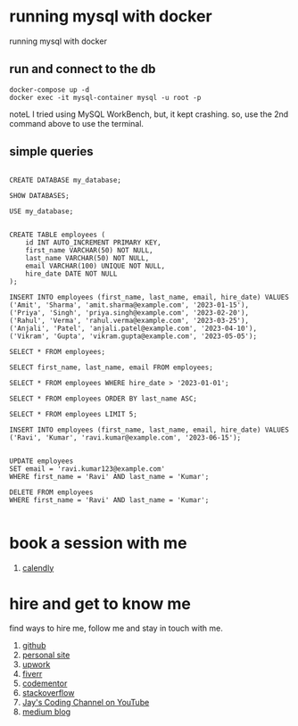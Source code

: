 # running mysql with docker

running mysql with docker

## run and connect to the db

```
docker-compose up -d
docker exec -it mysql-container mysql -u root -p

```

noteL I tried using MySQL WorkBench, but, it kept crashing. so, use the 2nd command above to use the terminal.

## simple queries

```

CREATE DATABASE my_database;

SHOW DATABASES;

USE my_database;


CREATE TABLE employees (
    id INT AUTO_INCREMENT PRIMARY KEY,
    first_name VARCHAR(50) NOT NULL,
    last_name VARCHAR(50) NOT NULL,
    email VARCHAR(100) UNIQUE NOT NULL,
    hire_date DATE NOT NULL
);

INSERT INTO employees (first_name, last_name, email, hire_date) VALUES
('Amit', 'Sharma', 'amit.sharma@example.com', '2023-01-15'),
('Priya', 'Singh', 'priya.singh@example.com', '2023-02-20'),
('Rahul', 'Verma', 'rahul.verma@example.com', '2023-03-25'),
('Anjali', 'Patel', 'anjali.patel@example.com', '2023-04-10'),
('Vikram', 'Gupta', 'vikram.gupta@example.com', '2023-05-05');

SELECT * FROM employees;

SELECT first_name, last_name, email FROM employees;

SELECT * FROM employees WHERE hire_date > '2023-01-01';

SELECT * FROM employees ORDER BY last_name ASC;

SELECT * FROM employees LIMIT 5;

INSERT INTO employees (first_name, last_name, email, hire_date) VALUES
('Ravi', 'Kumar', 'ravi.kumar@example.com', '2023-06-15');


UPDATE employees
SET email = 'ravi.kumar123@example.com'
WHERE first_name = 'Ravi' AND last_name = 'Kumar';

DELETE FROM employees
WHERE first_name = 'Ravi' AND last_name = 'Kumar';


```

# book a session with me

1. [calendly](https://calendly.com/jaycodingtutor/30min)

# hire and get to know me

find ways to hire me, follow me and stay in touch with me.

1. [github](https://github.com/Jay-study-nildana)
1. [personal site](https://thechalakas.com)
1. [upwork](https://www.upwork.com/fl/vijayasimhabr)
1. [fiverr](https://www.fiverr.com/jay_codeguy)
1. [codementor](https://www.codementor.io/@vijayasimhabr)
1. [stackoverflow](https://stackoverflow.com/users/5338888/jay)
1. [Jay's Coding Channel on YouTube](https://www.youtube.com/channel/UCJJVulg4J7POMdX0veuacXw/)
1. [medium blog](https://medium.com/@vijayasimhabr)